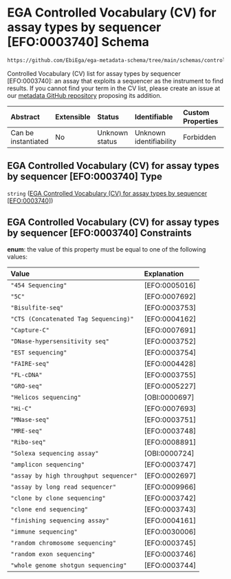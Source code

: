 # EGA Controlled Vocabulary (CV) for assay types by sequencer \[EFO:0003740] Schema

```txt
https://github.com/EbiEga/ega-metadata-schema/tree/main/schemas/controlled_vocabulary_schemas/EGA.cv.assay_type_by_sequencer.json
```

Controlled Vocabulary (CV) list for assay types by sequencer \[EFO:0003740]: an assay that exploits a sequencer as the instrument to find results. If you cannot find your term in the CV list, please create an issue at our [metadata GitHub repository](https://github.com/EbiEga/ega-metadata-schema/issues/new/choose) proposing its addition.

| Abstract            | Extensible | Status         | Identifiable            | Custom Properties | Additional Properties | Access Restrictions | Defined In                                                                                                                                          |
| :------------------ | :--------- | :------------- | :---------------------- | :---------------- | :-------------------- | :------------------ | :-------------------------------------------------------------------------------------------------------------------------------------------------- |
| Can be instantiated | No         | Unknown status | Unknown identifiability | Forbidden         | Allowed               | none                | [EGA.cv.assay\_type\_by\_sequencer.json](../../../schemas/controlled_vocabulary_schemas/EGA.cv.assay_type_by_sequencer.json "open original schema") |

## EGA Controlled Vocabulary (CV) for assay types by sequencer \[EFO:0003740] Type

`string` ([EGA Controlled Vocabulary (CV) for assay types by sequencer \[EFO:0003740\]](ega-6.md))

## EGA Controlled Vocabulary (CV) for assay types by sequencer \[EFO:0003740] Constraints

**enum**: the value of this property must be equal to one of the following values:

| Value                                  | Explanation    |
| :------------------------------------- | :------------- |
| `"454 Sequencing"`                     | \[EFO:0005016] |
| `"5C"`                                 | \[EFO:0007692] |
| `"Bisulfite-seq"`                      | \[EFO:0003753] |
| `"CTS (Concatenated Tag Sequencing)"`  | \[EFO:0004162] |
| `"Capture-C"`                          | \[EFO:0007691] |
| `"DNase-hypersensitivity seq"`         | \[EFO:0003752] |
| `"EST sequencing"`                     | \[EFO:0003754] |
| `"FAIRE-seq"`                          | \[EFO:0004428] |
| `"FL-cDNA"`                            | \[EFO:0003755] |
| `"GRO-seq"`                            | \[EFO:0005227] |
| `"Helicos sequencing"`                 | \[OBI:0000697] |
| `"Hi-C"`                               | \[EFO:0007693] |
| `"MNase-seq"`                          | \[EFO:0003751] |
| `"MRE-seq"`                            | \[EFO:0003748] |
| `"Ribo-seq"`                           | \[EFO:0008891] |
| `"Solexa sequencing assay"`            | \[OBI:0000724] |
| `"amplicon sequencing"`                | \[EFO:0003747] |
| `"assay by high throughput sequencer"` | \[EFO:0002697] |
| `"assay by long read sequencer"`       | \[EFO:0009966] |
| `"clone by clone sequencing"`          | \[EFO:0003742] |
| `"clone end sequencing"`               | \[EFO:0003743] |
| `"finishing sequencing assay"`         | \[EFO:0004161] |
| `"immune sequencing"`                  | \[EFO:0030006] |
| `"random chromosome sequencing"`       | \[EFO:0003745] |
| `"random exon sequencing"`             | \[EFO:0003746] |
| `"whole genome shotgun sequencing"`    | \[EFO:0003744] |
